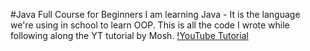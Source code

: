 #Java Full Course for Beginners
I am learning Java - It is the language we're using in school to learn OOP.
This is all the code I wrote while following along the YT tutorial by Mosh.
[!YouTube Tutorial](https://youtu.be/eIrMbAQSU34?si=nO98dnmIV_IqH400)